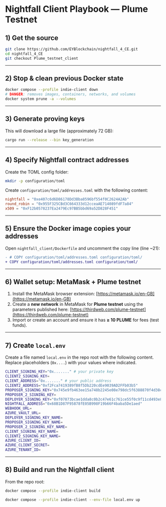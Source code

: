 # Nightfall Client Playbook — Plume Testnet

## 1) Get the source

```bash
git clone https://github.com/EYBlockchain/nightfall_4_CE.git
cd nightfall_4_CE
git checkout Plume_testnet_client
```

---

## 2) Stop & clean previous Docker state

```bash
docker compose --profile indie-client down
# DANGER: removes images, containers, networks, and volumes
docker system prune -a --volumes
```

---

## 3) Generate proving keys

This will download a large file (approximately 72 GB):
```bash
cargo run --release --bin key_generation
```

---

## 4) Specify Nightfall contract addresses

Create the TOML config folder:

```bash
mkdir -p configuration/toml
```

Create `configuration/toml/addresses.toml` with the following content:

```toml
nightfall = "0xe407c6d6D86178Dd3Bba8596bf554f0C2624A2Ab"
round_robin = "0x955F325CBd3C664333d12cceaAE714089fdF7a84"
x509 = "0xF12b0578237Ea2479Ec97BB5bbd69a52D828F451"
```

---

## 5) Ensure the Docker image copies your addresses

Open `nightfall_client/Dockerfile` and uncomment the copy line (line \~21):

```diff
- # COPY configuration/toml/addresses.toml configuration/toml/
+ COPY configuration/toml/addresses.toml configuration/toml/
```

---

## 6) Wallet setup: MetaMask + Plume testnet

1. Install the MetaMask browser extension: [https://metamask.io/en-GB](https://metamask.io/en-GB)
2. Create a **new network** in MetaMask for **Plume testnet** using the parameters published here: [https://thirdweb.com/plume-testnet](https://thirdweb.com/plume-testnet)
3. Import or create an account and ensure it has **≥ 10 PLUME** for fees (test funds).

---

## 7) Create `local.env`

Create a file named `local.env` in the repo root with the following content. Replace placeholders (`0x....`) with your values where indicated.

```bash
CLIENT_SIGNING_KEY="0x......." # your private key
CLIENT2_SIGNING_KEY=
CLIENT_ADDRESS="0x......." # your public address
CLIENT2_ADDRESS="0xf2Fca7419389fB8f5Db220cdEe9039AD2FFb03b5"
PROPOSER_SIGNING_KEY="0x745e9fb463ee15a748b2245e08e798dc5f6388870f4d38c4a7d33f9def590723"
PROPOSER_2_SIGNING_KEY=
DEPLOYER_SIGNING_KEY="0xf07873bcae1dda8c0b2c47e61c761ce55f0c9f11cd493e892ce2650acc60edd8"
NIGHTFALL_ADDRESS="0x68B1D87F95878fE05B998F19b66F4baba5De1aed"
WEBHOOK_URL=
AZURE_VAULT_URL=
DEPLOYER_SIGNING_KEY_NAME=
PROPOSER_SIGNING_KEY_NAME=
PROPOSER_2_SIGNING_KEY_NAME=
CLIENT_SIGNING_KEY_NAME=
CLIENT2_SIGNING_KEY_NAME=
AZURE_CLIENT_ID=
AZURE_CLIENT_SECRET=
AZURE_TENANT_ID=
```

---

## 8) Build and run the Nightfall client

From the repo root:

```bash
docker compose --profile indie-client build

docker compose --profile indie-client --env-file local.env up
```
